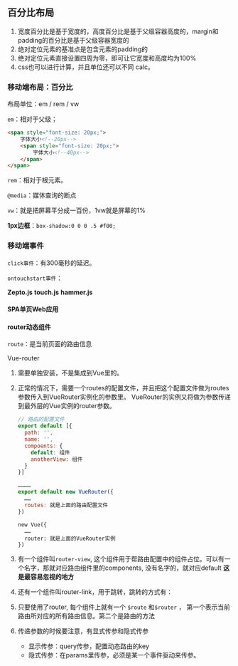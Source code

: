 ## 百分比布局

1. 宽度百分比是基于宽度的，高度百分比是基于父级容器高度的，margin和padding的百分比是基于父级容器宽度的
2. 绝对定位元素的基准点是包含元素的padding的
3. 绝对定位元素直接设置四周为零，即可让它宽度和高度均为100%
4. css也可以进行计算，并且单位还可以不同  calc。



### 移动端布局：百分比

布局单位：em / rem / vw

`em`：相对于父级；

```html
<span style="font-size: 20px;">
    字体大小<!--20px-->
    <span style="font-size: 20px;">
    	字体大小<!--40px-->
    </span>
</span>
```

`rem`：相对于根元素。

`@media`：媒体查询的断点 

`vw`：就是把屏幕平分成一百份，1vw就是屏幕的1%



**1px边框**：`box-shadow:0 0 0 .5 #f00;` 



### 移动端事件

`click事件`：有300毫秒的延迟。

`ontouchstart事件`：

**Zepto.js**   **touch.js**   **hammer.js** 



#### SPA单页Web应用

#### router动态组件

`route`：是当前页面的路由信息

Vue-router

1. 需要单独安装，不是集成到Vue里的。

2. 正常的情况下，需要一个routes的配置文件，并且把这个配置文件做为routes参数传入到VueRouter实例化的参数里。 VueRouter的实例又将做为参数传递到最外层的Vue实例的router参数。

   ```js
   // 路由的配置文件
   export default [{
     path: '',
     name: '',
     compoents: {
       default: 组件
       anotherView: 组件
     }
   }]
   ```

   ```js
   …………
   export default new VueRouter({
     ……
     routes: 就是上面的路由配置文件
   })
   ```

   ```
   new Vue({
     ……
     router: 就是上面的VueRouter实例
   })
   ```

   

3. 有一个组件叫`router-view`, 这个组件用于帮路由配置中的组件占位。可以有一个名字，那就对应路由组件里的components, 没有名字的，就对应default **这是最容易忽视的地方**

4. 还有一个组件叫router-link，用于跳转，跳转的方式有：

   

5. 只要使用了router, 每个组件上就有一个 `$route` 和`$router` ， 第一个表示当前路由所对应的所有路由信息。第二个是路由的方法

6. 传递参数的时候要注意，有显式传参和隐式传参

   * 显示传参：query传参，配置动态路由的key
   * 隐式传参：在params里传参，必须是某一个事件驱动来传参。



